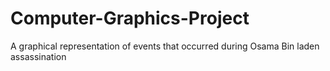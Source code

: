 # Computer-Graphics-Project
A graphical representation of events that occurred during Osama Bin laden assassination
